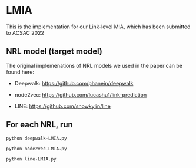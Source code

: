 # LMIA

This is the implementation for our Link-level MIA, which has been submitted to ACSAC 2022

## NRL model (target model)

The original implemenations of NRL models we used in the paper can be found here:

- Deepwalk: https://github.com/phanein/deepwalk

- node2vec: https://github.com/lucashu1/link-prediction

- LINE: https://github.com/snowkylin/line

## For each NRL, run

    python deepwalk-LMIA.py
    
    python node2vec-LMIA.py

    python line-LMIA.py




